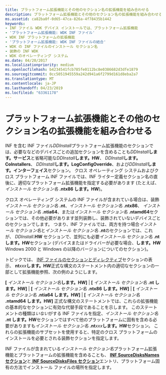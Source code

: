 ```yaml
---
title: プラットフォーム拡張機能とその他のセクション名の拡張機能を組み合わせる
description: プラットフォーム拡張機能とその他のセクション名の拡張機能を組み合わせる
ms.assetid: ca82ba0f-0d65-47ca-826a-4f78435b1442
keywords:
- INF ファイル WDK デバイス インストールでは、プラットフォーム拡張機能
- 'プラットフォーム拡張機能: WDK INF ファイル'
- WDK INF プラットフォームの拡張機能
- 'プラットフォーム拡張機能: WDK INF ファイルの結合'
- WDK の INF ファイルのインストール セクション名
- 装飾の INF WDK
- WDK のオペレーティング システム
ms.date: 04/20/2017
ms.localizationpriority: medium
ms.openlocfilehash: b4234541fcb785fe0112bc8e0386682d3dfe1879
ms.sourcegitcommit: 0cc5051945559a242d941a6f2799d161d8eba2a7
ms.translationtype: MT
ms.contentlocale: ja-JP
ms.lasthandoff: 04/23/2019
ms.locfileid: "63361178"
---
```

# <a name="combining-platform-extensions-with-other-section-name-extensions"></a>プラットフォーム拡張機能とその他のセクション名の拡張機能を組み合わせる


INF を含む INF ファイル*DDInstall*プラットフォーム拡張機能のセクションでは、必要ななどのデバイスごとの追加セクションを含めることも<em>DDInstall</em>**します。サービス**と省略可能な<em>DDInstall</em>**します。HW**、 <em>DDInstall</em>**します。CoInstallers**、 <em>DDInstall</em>**します。LogConfigOverride**、および<em>DDInstall</em>**します。インターフェイス**セクション。 クロス オペレーティング システムおよびクロス プラットフォーム INF ファイルでは、INF ライター定義セクション名の直後に、適切なプラットフォーム拡張機能を指定する必要があります (たとえば、<em>インストール セクション名</em> **.ntx86 します。HW**)。

クロス オペレーティング システムの INF ファイルが含まれている場合は、装飾<em>インストール セクション名</em> **.nt**、<em>インストール セクション名</em> **.ntx86**、 <em>インストール セクション名</em> **.ntia64**、または<em>インストール セクション名</em> **.ntamd64**セクションでは、その他必要があります並列装飾し、装飾されていないデバイスごとのセクションでします。 つまり、INF ファイルでは、両方を持つ場合*インストール セクション名*と<em>インストール セクション名</em> **.nt**のセクションでは、これが、 *DDInstall*.**HW**  セクションで、並列にも必要<em>インストール セクション名</em> **.nt します。HW**セクション (デバイスまたはドライバーが必要な場合、**します。HW** Windows 2000 と Windows の以降のバージョンについてのセクション)。

トピックでは、 [INF ファイルのセクションとディレクティブ](inf-file-sections-and-directives.md)セクションの表示、 **nt**<em>xxx</em>**します。HW**正式な構文のステートメント内の適切なセクションの一部として拡張機能参照、次の例のようにします。

**\[** <em>インストール セクション名</em>**します。HW\]**  |
 **\[** <em>インストール セクション名</em> **.nt します。HW\]**  |
 **\[** <em>インストール セクション名</em> **.ntx86 します。HW\]**  |
 **\[** <em>インストール セクション名</em> **.ntia64 します。HW\]**  |
 **\[** <em>インストール セクション名</em> **.ntamd64 します。HW\]** 正式な構文のステートメントでは、これらの拡張機能の基本的なセクションに有効な代替手段であることを示します。 このステートメントの種類は*いない*がする INF ファイルを指定、<em>インストール セクション名</em> **.nt します。HW**セクションではすべて他のプラットフォームに固有を含める必要がありますも<em>インストール セクション名</em> **.nt**<em>xxx</em>**します。HW**セクション。 これらの拡張機能のサブセットを使用すると、特定のクロス プラットフォームのインストールを必要とされる装飾セクションを指定します。

INF ファイルが含まれている*インストール セクション名*プラットフォーム拡張機能とプラットフォームの拡張機能を含めることも、 [ **INF SourceDisksNames セクション**](inf-sourcedisksnames-section.md)と[ **INF SourceDisksFiles セクション**](inf-sourcedisksfiles-section.md)エントリ、プラットフォーム固有の方法でインストール ファイルの場所を指定します。

 

 





